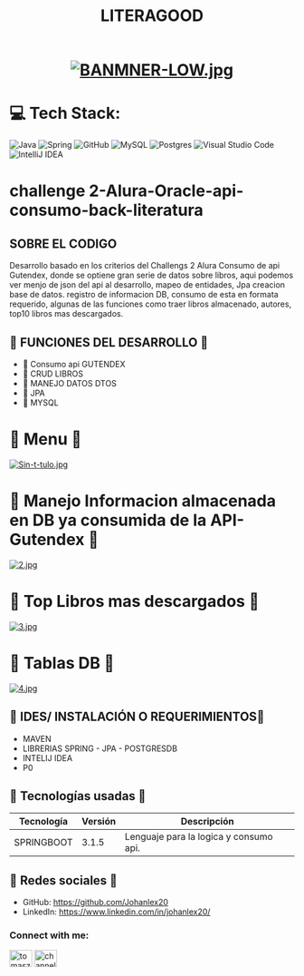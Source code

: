 <div align="center">
  <h1 align="center">
    LITERAGOOD
    <br />
    <br />

[![BANMNER-LOW.jpg](https://i.postimg.cc/k4fBnm06/BANMNER-LOW.jpg)](https://postimg.cc/k6RnckXq)

  </h1>
</div>

# 💻 Tech Stack:
![Java](https://img.shields.io/badge/java-%23ED8B00.svg?style=for-the-badge&logo=java&logoColor=white) ![Spring](https://img.shields.io/badge/spring-%236DB33F.svg?style=for-the-badge&logo=spring&logoColor=white) ![GitHub](https://img.shields.io/badge/GitHub-%23121011.svg?style=for-the-badge&logo=github&logoColor=white) ![MySQL](https://img.shields.io/badge/mysql-4479A1.svg?style=for-the-badge&logo=mysql&logoColor=white) ![Postgres](https://img.shields.io/badge/postgres-%23316192.svg?style=for-the-badge&logo=postgresql&logoColor=white) ![Visual Studio Code](https://img.shields.io/badge/Visual%20Studio%20Code-0078d7.svg?style=for-the-badge&logo=visual-studio-code&logoColor=white) ![IntelliJ IDEA](https://img.shields.io/badge/IntelliJIDEA-000000.svg?style=for-the-badge&logo=intellij-idea&logoColor=white)


# challenge 2-Alura-Oracle-api-consumo-back-literatura


##  SOBRE EL CODIGO
Desarrollo basado en los criterios del Challengs 2 Alura Consumo de api Gutendex, donde se optiene gran serie de datos sobre libros, aqui podemos ver menjo de json del api al desarrollo, mapeo de entidades, Jpa creacion base de datos. registro de informacion DB, consumo de esta en formata requerido, algunas de las funciones como traer libros almacenado, autores, top10 libros mas descargados.


## 🌟 FUNCIONES DEL DESARROLLO 🌟

- 🌟 Consumo api GUTENDEX
- 🌟 CRUD LIBROS
- 🌟 MANEJO DATOS DTOS
- 🌟 JPA
- 🌟 MYSQL

# 🌟 Menu 🌟

[![Sin-t-tulo.jpg](https://i.postimg.cc/jdZLnDBB/Sin-t-tulo.jpg)](https://postimg.cc/HV8pfkYt)


# 🌟 Manejo Informacion almacenada en DB ya consumida de la API-Gutendex 🌟

[![2.jpg](https://i.postimg.cc/8P17CRXh/2.jpg)](https://postimg.cc/w3Gqfmpv)


# 🌟 Top Libros mas descargados 🌟

[![3.jpg](https://i.postimg.cc/jS2CHsb2/3.jpg)](https://postimg.cc/Jsw1mCtC)

# 🌟 Tablas DB 🌟

[![4.jpg](https://i.postimg.cc/XYPqxTj8/4.jpg)](https://postimg.cc/VJjzkZbr)

## 🌟 IDES/ INSTALACIÓN O REQUERIMIENTOS🌟
- MAVEN
- LIBRERIAS SPRING - JPA - POSTGRESDB
- INTELIJ IDEA
- P0


## 🌟 Tecnologías usadas 🌟
| Tecnología | Versión | Descripción                                                                     |
|------------|---------|---------------------------------------------------------------------------------|
|SPRINGBOOT       | 3.1.5       | Lenguaje para la logica y consumo api. |


## 🤝 Redes sociales 🤝

-  GitHub: https://github.com/Johanlex20
-  LinkedIn: https://www.linkedin.com/in/johanlex20/

<h3 align="left">Connect with me:</h3>
<p align="left">
<a href="https://www.linkedin.com/in/johanlex20/" target="blank"><img align="center" src="https://raw.githubusercontent.com/rahuldkjain/github-profile-readme-generator/master/src/images/icons/Social/linked-in-alt.svg" alt="tomasz-oleksik-03190a189" height="30" width="40" /></a>
<a href="https://www.youtube.com/" target="blank"><img align="center" src="https://raw.githubusercontent.com/rahuldkjain/github-profile-readme-generator/master/src/images/icons/Social/youtube.svg" alt="channel/" height="30" width="40" /></a>
</p>
